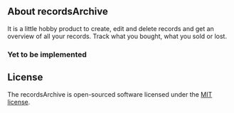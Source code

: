 
## About recordsArchive
It is a little hobby product to create, edit and delete records and get an overview of all your records.
Track what you bought, what you sold or lost.


### Yet to be implemented


## License

The recordsArchive is open-sourced software licensed under the [MIT license](https://opensource.org/licenses/MIT).
